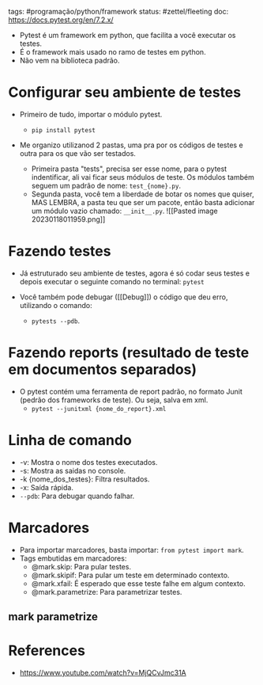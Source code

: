 tags: #programação/python/framework
status: #zettel/fleeting
doc: https://docs.pytest.org/en/7.2.x/

- Pytest é um framework em python, que facilita a você executar os testes.
- É o framework mais usado no ramo de testes em python.
- Não vem na biblioteca padrão.

# Configurar seu ambiente de testes
- Primeiro de tudo, importar o módulo pytest.
	- `pip install pytest`

- Me organizo utilizanod 2 pastas, uma pra por os códigos de testes e outra para os que vão ser testados.
	- Primeira pasta "tests", precisa ser esse nome, para o pytest indentificar, ali vai ficar seus módulos de teste. Os módulos também seguem um padrão de nome: `test_{nome}.py`.
	- Segunda pasta, você tem a liberdade de botar os nomes que quiser, MAS LEMBRA, a pasta teu que ser um pacote, então basta adicionar um módulo vazio chamado: `__init__.py`.
![[Pasted image 20230118011959.png]]

# Fazendo testes
- Já estruturado seu ambiente de testes, agora é só codar seus testes e depois executar o seguinte comando no terminal: `pytest`

- Você também pode debugar ([[Debug]]) o código que deu erro, utilizando o comando: 
	- `pytests --pdb`.

# Fazendo reports (resultado de teste em documentos separados)
- O pytest contém uma ferramenta de report padrão, no formato Junit (pedrão dos frameworks de teste). Ou seja, salva em xml.
	- `pytest --junitxml {nome_do_report}.xml`

# Linha de comando
- -v: Mostra o nome dos testes executados.
- -s: Mostra as saidas no console.
- -k {nome_dos_testes}: Filtra resultados.
- -x: Saída rápida.
- `--pdb`: Para debugar quando falhar.

# Marcadores
- Para importar marcadores, basta importar: `from pytest import mark`.
- Tags embutidas em marcadores:
	- @mark.skip: Para pular testes.
	- @mark.skipif: Para pular um teste em determinado contexto.
	- @mark.xfail: É esperado que esse teste falhe em algum contexto.
	- @mark.parametrize: Para parametrizar testes.

## mark parametrize

# References
- https://www.youtube.com/watch?v=MjQCvJmc31A
